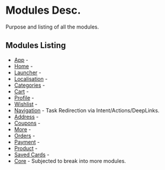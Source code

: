 # Modules Desc.

Purpose and listing of all the modules.

## Modules Listing

* [App](https://github.com/mwshubham/OpenEcom) - 
* [Home](https://github.com/mwshubham/OpenEcom) - 
* [Launcher](https://github.com/mwshubham/OpenEcom) - 
* [Localisation](https://github.com/mwshubham/OpenEcom) - 
* [Categories](https://github.com/mwshubham/OpenEcom) - 
* [Cart](https://github.com/mwshubham/OpenEcom) - 
* [Profile](https://github.com/mwshubham/OpenEcom) - 
* [Wishlist](https://github.com/mwshubham/OpenEcom) - 
* [Navigation](https://github.com/mwshubham/OpenEcom) - Task Redirection via Intent/Actions/DeepLinks.
* [Address](https://github.com/mwshubham/OpenEcom) - 
* [Coupons](https://github.com/mwshubham/OpenEcom) - 
* [More](https://github.com/mwshubham/OpenEcom) - 
* [Orders](https://github.com/mwshubham/OpenEcom) - 
* [Payment](https://github.com/mwshubham/OpenEcom) - 
* [Product](https://github.com/mwshubham/OpenEcom) - 
* [Saved Cards](https://github.com/mwshubham/OpenEcom) - 
* [Core](https://github.com/mwshubham/OpenEcom) - Subjected to break into more modules.
